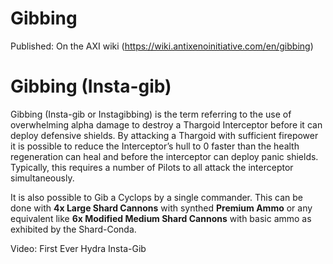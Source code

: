 # Gibbing

Published: On the AXI wiki (https://wiki.antixenoinitiative.com/en/gibbing)

# Gibbing (Insta-gib)
 
Gibbing (Insta-gib or Instagibbing) is the term referring to the use of overwhelming alpha damage to destroy a Thargoid Interceptor before it can deploy defensive shields. By attacking a Thargoid with sufficient firepower it is possible to reduce the Interceptor’s hull to 0 faster than the health regeneration can heal and before the interceptor can deploy panic shields. Typically, this requires a number of Pilots to all attack the interceptor simultaneously.
 
It is also possible to Gib a Cyclops by a single commander. This can be done with **4x Large Shard Cannons** with synthed **Premium Ammo** or any equivalent like **6x Modified Medium Shard Cannons** with basic ammo as exhibited by the Shard-Conda.
 
Video: First Ever Hydra Insta-Gib